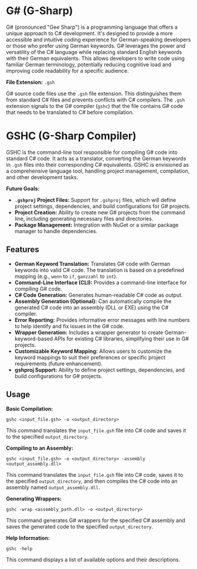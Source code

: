 # G# (G-Sharp)

G# (pronounced "Gee Sharp") is a programming language that offers a unique approach to C# development. It's designed to provide a more accessible and intuitive coding experience for German-speaking developers or those who prefer using German keywords. G# leverages the power and versatility of the C# language while replacing standard English keywords with their German equivalents. This allows developers to write code using familiar German terminology, potentially reducing cognitive load and improving code readability for a specific audience.

**File Extension:** `.gsh`

G# source code files use the `.gsh` file extension. This distinguishes them from standard C# files and prevents conflicts with C# compilers. The `.gsh` extension signals to the G# compiler (`gshc`) that the file contains G# code that needs to be translated to C# before compilation.

# GSHC (G-Sharp Compiler)

GSHC is the command-line tool responsible for compiling G# code into standard C# code. It acts as a translator, converting the German keywords in `.gsh` files into their corresponding C# equivalents. GSHC is envisioned as a comprehensive language tool, handling project management, compilation, and other development tasks.

**Future Goals:**

*   **`.gshproj` Project Files:** Support for `.gshproj` files, which will define project settings, dependencies, and build configurations for G# projects.
*   **Project Creation:** Ability to create new G# projects from the command line, including generating necessary files and directories.
*   **Package Management:** Integration with NuGet or a similar package manager to handle dependencies.

## Features

*   **German Keyword Translation:** Translates G# code with German keywords into valid C# code. The translation is based on a predefined mapping (e.g., `wenn` to `if`, `ganzzahl` to `int`).
*   **Command-Line Interface (CLI):** Provides a command-line interface for compiling G# code.
*   **C# Code Generation:** Generates human-readable C# code as output.
*   **Assembly Generation (Optional):** Can automatically compile the generated C# code into an assembly (DLL or EXE) using the C# compiler.
*   **Error Reporting:** Provides informative error messages with line numbers to help identify and fix issues in the G# code.
*   **Wrapper Generation:** Includes a wrapper generator to create German-keyword-based APIs for existing C# libraries, simplifying their use in G# projects.
*   **Customizable Keyword Mapping:** Allows users to customize the keyword mappings to suit their preferences or specific project requirements (future enhancement).
*    **gshproj Support:** Ability to define project settings, dependencies, and build configurations for G# projects.

## Usage

**Basic Compilation:**

```
gshc <input_file.gsh> -o <output_directory>
```

This command translates the `input_file.gsh` file into C# code and saves it to the specified `output_directory`.

**Compiling to an Assembly:**

```
gshc <input_file.gsh> -o <output_directory> -assembly <output_assembly.dll>
```

This command translates the `input_file.gsh` file into C# code, saves it to the specified `output_directory`, and then compiles the C# code into an assembly named `output_assembly.dll`.

**Generating Wrappers:**

```
gshc -wrap <assembly_path.dll> -o <output_directory>
```

This command generates G# wrappers for the specified C# assembly and saves the generated code to the specified `output_directory`.

**Help Information:**

```
gshc -help
```

This command displays a list of available options and their descriptions.